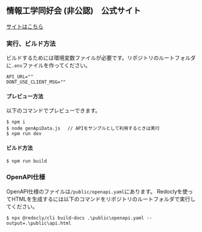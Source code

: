 ## 情報工学同好会 (非公認)　公式サイト

[サイトはこちら](https://csc.nikachu.net/)

### 実行、ビルド方法
ビルドするためには環境変数ファイルが必要です。リポジトリのルートフォルダに`.env`ファイルを作ってください。
```env
API_URL=""
DONT_USE_CLIENT_MSG=""
```

#### プレビュー方法
以下のコマンドでプレビューできます。
```
$ npm i
$ node genApiData.js 　// APIをサンプルとして利用するときは実行
$ npm run dev
```

#### ビルド方法
```
$ npm run build
```

### OpenAPI仕様
OpenAPI仕様のファイルは`/public/openapi.yaml`にあります。
Redoclyを使ってHTMLを生成するには以下のコマンドをリポジトリのルートフォルダで実行してください。
```
$ npx @redocly/cli build-docs .\public\openapi.yaml --output=.\public\api.html
```
